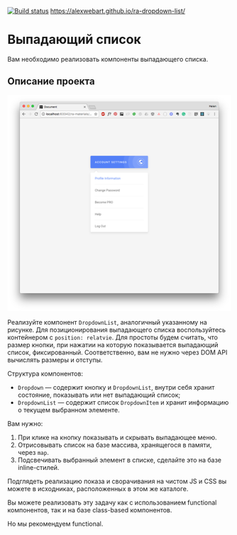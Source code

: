 [![Build status](https://ci.appveyor.com/api/projects/status/bkqta2igb817idnn?svg=true)](https://ci.appveyor.com/project/AlexWEBArt/ra-dropdown-list)
https://alexwebart.github.io/ra-dropdown-list/

Выпадающий список
===

Вам необходимо реализовать компоненты выпадающего списка.

## Описание проекта

![Выпадающий список](./src/assets/dropdown.png)

Реализуйте компонент `DropdownList`, аналогичный указанному на рисунке. Для позиционирования выпадающего списка воспользуйтесь контейнером с `position: relatvie`. Для простоты будем считать, что размер кнопки, при нажатии на которую показывается выпадающий список, фиксированный. Соответственно, вам не нужно через DOM API вычислять размеры и отступы.

Структура компонентов:
- `Dropdown` — содержит кнопку и `DropdownList`, внутри себя хранит состояние, показывать или нет выпадающий список;
- `DropdownList` — содержит список `DropdownItem` и хранит информацию о текущем выбранном элементе.

Вам нужно:
1. При клике на кнопку показывать и скрывать выпадающее меню.
1. Отрисовывать список на базе массива, хранящегося в памяти, через `map`.
1. Подсвечивать выбранный элемент в списке, сделайте это на базе inline-стилей.

Подглядеть реализацию показа и сворачивания на чистом JS и CSS вы можете в исходниках, расположенных в этом же каталоге.

Вы можете реализовать эту задачу как с использованием functional компонентов, так и на базе class-based компонентов.

Но мы рекомендуем functional.
